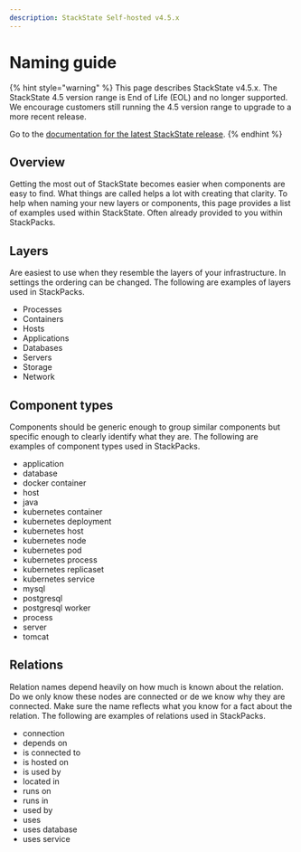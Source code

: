 ```yaml
---
description: StackState Self-hosted v4.5.x
---
```


# Naming guide

{% hint style="warning" %}
This page describes StackState v4.5.x.
The StackState 4.5 version range is End of Life (EOL) and no longer supported. We encourage customers still running the 4.5 version range to upgrade to a more recent release.

Go to the [documentation for the latest StackState release](https://docs.stackstate.com/configure/topology/naming_guide).
{% endhint %}

## Overview

Getting the most out of StackState becomes easier when components are easy to find. What things are called helps a lot with creating that clarity. To help when naming your new layers or components, this page provides a list of examples used within StackState. Often already provided to you within StackPacks.

## Layers

Are easiest to use when they resemble the layers of your infrastructure. In settings the ordering can be changed. The following are examples of layers used in StackPacks.

* Processes
* Containers
* Hosts
* Applications
* Databases
* Servers
* Storage
* Network

## Component types

Components should be generic enough to group similar components but specific enough to clearly identify what they are. The following are examples of component types used in StackPacks.

* application
* database
* docker container
* host
* java
* kubernetes container
* kubernetes deployment
* kubernetes host
* kubernetes node
* kubernetes pod
* kubernetes process
* kubernetes replicaset
* kubernetes service
* mysql
* postgresql
* postgresql worker
* process
* server
* tomcat

## Relations

Relation names depend heavily on how much is known about the relation. Do we only know these nodes are connected or de we know why they are connected. Make sure the name reflects what you know for a fact about the relation. The following are examples of relations used in StackPacks.

* connection
* depends on
* is connected to
* is hosted on
* is used by
* located in
* runs on
* runs in
* used by
* uses
* uses database
* uses service

